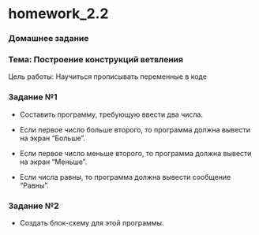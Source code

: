# homework_2.2
### Домашнее задание

### Тема: Построение конструкций ветвления

Цель работы: Научиться прописывать переменные в коде

### Задание №1

* Составить программу, требующую ввести два числа.

* Если первое число больше второго, то программа должна вывести на экран “Больше”.

* Если первое число меньше второго, то программа должна вывести на экран “Меньше”.

* Если числа равны, то программа должна вывести сообщение “Равны”.

### Задание №2

* Создать блок-схему для этой программы.
